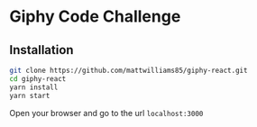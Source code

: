 # Giphy Code Challenge

## Installation

```sh
git clone https://github.com/mattwilliams85/giphy-react.git
cd giphy-react
yarn install
yarn start
```

Open your browser and go to the url `localhost:3000`
